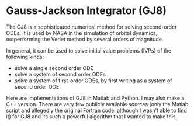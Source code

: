 # Gauss-Jackson Integrator (GJ8)

The GJ8 is a sophisticated numerical method for solving second-order ODEs. It is used by NASA in the simulation of orbital dynamics, outperforming the Verlet method by several orders of magnitude.

In general, it can be used to solve initial value problems (IVPs) of the following kinds:

- solve a single second order ODE
- solve a system of second order ODEs
- solve a system of first-order ODEs, by first writing as a system of second order ODE

Here are implementations of GJ8 in Matlab and Python. I may also make a C++ version. There are very few publicly available sources (only the Matlab script and allegedly the original Fortran code, although I wasn't able to find it) for GJ8 and its such a powerful algorithm that I wanted to make this.
